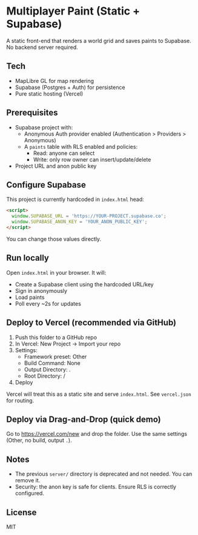 # Multiplayer Paint (Static + Supabase)

A static front-end that renders a world grid and saves paints to Supabase. No backend server required.

## Tech
- MapLibre GL for map rendering
- Supabase (Postgres + Auth) for persistence
- Pure static hosting (Vercel)

## Prerequisites
- Supabase project with:
  - Anonymous Auth provider enabled (Authentication > Providers > Anonymous)
  - A `paints` table with RLS enabled and policies:
    - Read: anyone can select
    - Write: only row owner can insert/update/delete
- Project URL and anon public key

## Configure Supabase
This project is currently hardcoded in `index.html` head:

```html
<script>
  window.SUPABASE_URL = 'https://YOUR-PROJECT.supabase.co';
  window.SUPABASE_ANON_KEY = 'YOUR_ANON_PUBLIC_KEY';
</script>
```

You can change those values directly.

## Run locally
Open `index.html` in your browser. It will:
- Create a Supabase client using the hardcoded URL/key
- Sign in anonymously
- Load paints
- Poll every ~2s for updates

## Deploy to Vercel (recommended via GitHub)
1) Push this folder to a GitHub repo
2) In Vercel: New Project -> Import your repo
3) Settings:
   - Framework preset: Other
   - Build Command: None
   - Output Directory: .
   - Root Directory: /
4) Deploy

Vercel will treat this as a static site and serve `index.html`. See `vercel.json` for routing.

## Deploy via Drag-and-Drop (quick demo)
Go to https://vercel.com/new and drop the folder. Use the same settings (Other, no build, output `.`).

## Notes
- The previous `server/` directory is deprecated and not needed. You can remove it.
- Security: the anon key is safe for clients. Ensure RLS is correctly configured.

## License
MIT
